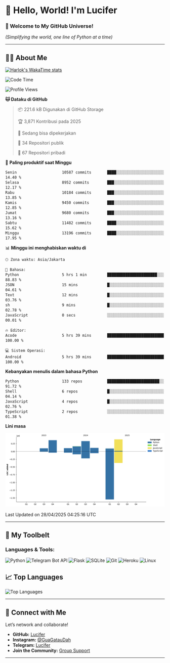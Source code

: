 # 👋 Hello, World! I'm Lucifer 

### 🚀 Welcome to My GitHub Universe!  
*(Simplifying the world, one line of Python at a time)*  

---

## 🧑‍💻 About Me


[![Harlok's WakaTime stats](https://github-readme-stats.vercel.app/api/wakatime?username=LuciferReborns)](https://github.com/jonesroot/github-readme-stats)


<!--START_SECTION:waka-->
![Code Time](http://img.shields.io/badge/Code%20Time-85%20hrs%2025%20mins-blue)

![Profile Views](http://img.shields.io/badge/Profil%20dilihat-8-blue)

**🐱 Dataku di GitHub** 

> 📦 221.6 kB Digunakan di GitHub Storage 
 > 
> 🏆 3,871 Kontribusi pada 2025
 > 
> 💼 Sedang bisa dipekerjakan
 > 
> 📜 34 Repositori publik 
 > 
> 🔑 67 Repositori pribadi 
 > 
📅 **Paling produktif saat Minggu** 

```text
Senin                    10587 commits       ████░░░░░░░░░░░░░░░░░░░░░   14.40 % 
Selasa                   8952 commits        ███░░░░░░░░░░░░░░░░░░░░░░   12.17 % 
Rabu                     10184 commits       ███░░░░░░░░░░░░░░░░░░░░░░   13.85 % 
Kamis                    9450 commits        ███░░░░░░░░░░░░░░░░░░░░░░   12.85 % 
Jumat                    9680 commits        ███░░░░░░░░░░░░░░░░░░░░░░   13.16 % 
Sabtu                    11482 commits       ████░░░░░░░░░░░░░░░░░░░░░   15.62 % 
Minggu                   13196 commits       ████░░░░░░░░░░░░░░░░░░░░░   17.95 % 
```


📊 **Minggu ini menghabiskan waktu di** 

```text
🕑︎ Zona waktu: Asia/Jakarta

💬 Bahasa: 
Python                   5 hrs 1 min         ██████████████████████░░░   88.83 % 
JSON                     15 mins             █░░░░░░░░░░░░░░░░░░░░░░░░   04.61 % 
Text                     12 mins             █░░░░░░░░░░░░░░░░░░░░░░░░   03.76 % 
sh                       9 mins              █░░░░░░░░░░░░░░░░░░░░░░░░   02.78 % 
JavaScript               0 secs              ░░░░░░░░░░░░░░░░░░░░░░░░░   00.01 % 

🔥 Editor: 
Acode                    5 hrs 39 mins       █████████████████████████   100.00 % 

💻 Sistem Operasi: 
Android                  5 hrs 39 mins       █████████████████████████   100.00 % 
```

**Kebanyakan menulis dalam bahasa Python** 

```text
Python                   133 repos           ███████████████████████░░   91.72 % 
Shell                    6 repos             █░░░░░░░░░░░░░░░░░░░░░░░░   04.14 % 
JavaScript               4 repos             █░░░░░░░░░░░░░░░░░░░░░░░░   02.76 % 
TypeScript               2 repos             ░░░░░░░░░░░░░░░░░░░░░░░░░   01.38 % 
```



**Lini masa**

![Lines of Code chart](https://raw.githubusercontent.com/jonesroot/jonesroot/main/assets/bar_graph.png)


 Last Updated on 28/04/2025 04:25:16 UTC
<!--END_SECTION:waka-->

---


## 🧰 My Toolbelt  

### Languages & Tools:  
![Python](https://img.shields.io/badge/-Python-3776AB?style=flat-square&logo=python&logoColor=white) ![Telegram Bot API](https://img.shields.io/badge/-Telegram%20Bot%20API-2CA5E0?style=flat-square&logo=telegram&logoColor=white) ![Flask](https://img.shields.io/badge/-Flask-000000?style=flat-square&logo=flask&logoColor=white) ![SQLite](https://img.shields.io/badge/-SQLite-003B57?style=flat-square&logo=sqlite&logoColor=white) ![Git](https://img.shields.io/badge/-Git-F05032?style=flat-square&logo=git&logoColor=white) ![Heroku](https://img.shields.io/badge/-Heroku-430098?style=flat-square&logo=heroku&logoColor=white) ![Linux](https://img.shields.io/badge/-Linux-FCC624?style=flat-square&logo=linux&logoColor=black)  


## 📈 Top Languages

![Top Languages](https://github-readme-stats.vercel.app/api/top-langs/?username=jonesroot&layout=compact&theme=tokyonight)  

---


## 🔗 Connect with Me  

Let’s network and collaborate!  
- **GitHub:** [Lucifer](https://github.com/jonesroot/jonesroot/blob/main/README.md)  
- **Instagram:** [@GuaGatauDah](https://instagram.com/guagataudah)  
- **Telegram:** [Lucifer](https://t.me/LuciferReborns)  
- **Join the Community:** [Group Support](https://t.me/GokilSupport)

---

